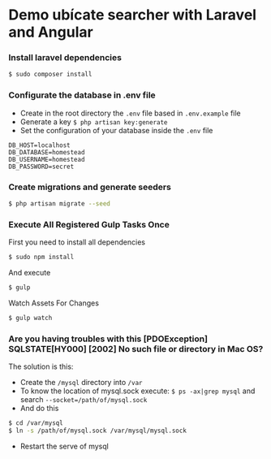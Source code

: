 # Demo ubícate searcher with Laravel and Angular

### Install laravel dependencies
```sh
$ sudo composer install
```

###  Configurate the database in .env file
* Create in the root directory the `.env` file based in `.env.example` file
* Generate a key `$ php artisan key:generate`
* Set the configuration of your database inside the `.env` file
```
DB_HOST=localhost
DB_DATABASE=homestead
DB_USERNAME=homestead
DB_PASSWORD=secret
```

### Create migrations and generate seeders
```sh
$ php artisan migrate --seed
```

### Execute All Registered Gulp Tasks Once
First you need to install all dependencies

```sh
$ sudo npm install
```
And execute
```sh
$ gulp
```
Watch Assets For Changes
```sh
$ gulp watch
```

### Are you having troubles with this [PDOException] SQLSTATE[HY000] [2002] No such file or directory  in Mac OS?

The solution is this:

* Create the `/mysql` directory into `/var`
* To know the location of mysql.sock execute: `$ ps -ax|grep mysql` and search `--socket=/path/of/mysql.sock`
* And do this
```sh
$ cd /var/mysql
$ ln -s /path/of/mysql.sock /var/mysql/mysql.sock
```
* Restart the serve of mysql